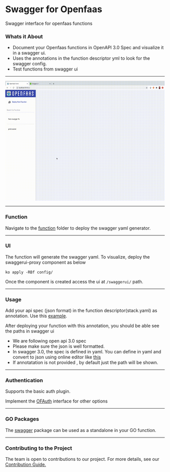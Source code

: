 # Swagger for Openfaas

Swagger interface for openfaas functions

### Whats it About

* Document your Openfaas functions in OpenAPI 3.0 Spec and visualize it in a swagger ui.
* Uses the annotations in the function descriptor yml to look for the swagger config.
* Test functions from swagger ui

----------------

![](assets/output.gif)

----------------

### Function

Navigate to the [function](./function) folder to deploy the swagger yaml generator.

-----------------

### UI

The function will generate the swagger yaml. To visualize, deploy the swaggerui-proxy component as below 

```
ko apply -RBf config/
```

Once the component is created access the ui at `/swaggerui/` path.

------------------

### Usage

Add your api spec (json format) in the function descriptor(stack.yaml) as annotation. Use this [example](./example.yaml).

After deploying your function with this annotation, you should be able see the paths in swagger ui

* We are following open api 3.0 spec
* Please make sure the json is well formatted.
* In swagger 3.0, the spec is defined in yaml. You can define in yaml and convert to json using online editor like [this](https://codebeautify.org/yaml-to-json-xml-csv)
* If annotatation is not provided , by default just the path will be shown.

---------

### Authentication

Supports the basic auth plugin.

Implement the [OFAuth](./pkg/auth/auth.go) interface for other options

-----------------

### GO Packages

The [swagger](./pkg/swagger) package can be used as a standalone in your GO function. 

----------
### Contributing to the Project
The team is open to contributions to our project. For more details, see our [Contribution Guide.](./docs/CONTRIBUTING.md)
